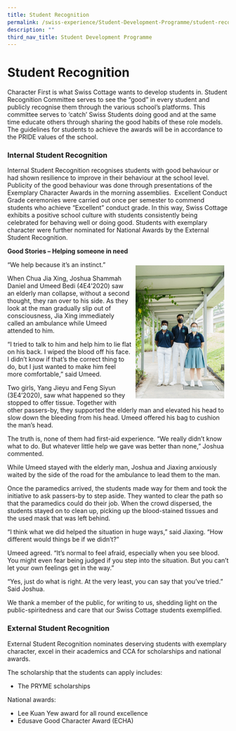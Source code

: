 ```yaml
---
title: Student Recognition
permalink: /swiss-experience/Student-Development-Programme/student-recognition/
description: ""
third_nav_title: Student Development Programme
---
```

# Student Recognition
Character First is what Swiss Cottage wants to develop students in. Student Recognition Committee serves to see the “good” in every student and publicly recognise them through the various school’s platforms. This committee serves to ‘catch’ Swiss Students doing good and at the same time educate others through sharing the good habits of these role models. The guidelines for students to achieve the awards will be in accordance to the PRIDE values of the school.

### Internal Student Recognition

Internal Student Recognition recognises students with good behaviour or had shown resilience to improve in their behaviour at the school level. Publicity of the good behaviour was done through presentations of the Exemplary Character Awards in the morning assemblies.  Excellent Conduct Grade ceremonies were carried out once per semester to commend students who achieve “Excellent” conduct grade. In this way, Swiss Cottage exhibits a positive school culture with students consistently being celebrated for behaving well or doing good. Students with exemplary character were further nominated for National Awards by the External Student Recognition.

**Good Stories – Helping someone in need**

“We help because it’s an instinct.” <img src="/images/Swiss%20Experience/4E4_Vicki-Article_260820.jpg" style="width:40%;float:right; padding: 10px">

When Chua Jia Xing, Joshua Shammah Daniel and Umeed Bedi (4E4’2020) saw an elderly man collapse, without a second thought, they ran over to his side. As they look at the man gradually slip out of consciousness, Jia Xing immediately called an ambulance while Umeed attended to him.

“I tried to talk to him and help him to lie flat on his back. I wiped the blood off his face. I didn’t know if that’s the correct thing to do, but I just wanted to make him feel more comfortable,” said Umeed.

Two girls, Yang Jieyu and Feng Siyun (3E4’2020), saw what happened so they stopped to offer tissue. Together with other passers-by, they supported the elderly man and elevated his head to slow down the bleeding from his head. Umeed offered his bag to cushion the man’s head.

The truth is, none of them had first-aid experience. “We really didn’t know what to do. But whatever little help we gave was better than none,” Joshua commented.

While Umeed stayed with the elderly man, Joshua and Jiaxing anxiously waited by the side of the road for the ambulance to lead them to the man.

Once the paramedics arrived, the students made way for them and took the initiative to ask passers-by to step aside. They wanted to clear the path so that the paramedics could do their job. When the crowd dispersed, the students stayed on to clean up, picking up the blood-stained tissues and the used mask that was left behind.

“I think what we did helped the situation in huge ways,” said Jiaxing. “How different would things be if we didn’t?”

Umeed agreed. “It’s normal to feel afraid, especially when you see blood. You might even fear being judged if you step into the situation. But you can’t let your own feelings get in the way.”

“Yes, just do what is right. At the very least, you can say that you’ve tried.” Said Joshua.

We thank a member of the public, for writing to us, shedding light on the public-spiritedness and care that our Swiss Cottage students exemplified.

### External Student Recognition

External Student Recognition nominates deserving students with exemplary character, excel in their academics and CCA for scholarships and national awards.

The scholarship that the students can apply includes:

*   The PRYME scholarships

National awards:

*   Lee Kuan Yew award for all round excellence
*   Edusave Good Character Award (ECHA)